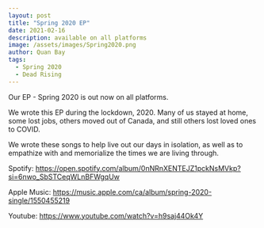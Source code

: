 ```yaml
---
layout: post
title: "Spring 2020 EP"
date: 2021-02-16
description: available on all platforms
image: /assets/images/Spring2020.png
author: Quan Bay
tags:
  - Spring 2020
  - Dead Rising
---
```


Our EP - Spring 2020 is out now on all platforms.

We wrote this EP during the lockdown, 2020. Many of us stayed at home, some lost jobs, others moved out of Canada, and still others lost loved ones to COVID. 

We wrote these songs to help live out our days in isolation, as well as to empathize with and memorialize the times we are living through.

Spotify: <https://open.spotify.com/album/0nNRnXENTEJZ1pckNsMVkp?si=6nwo_SbSTCeqWLnBFWgqUw>

Apple Music: <https://music.apple.com/ca/album/spring-2020-single/1550455219>

Youtube: <https://www.youtube.com/watch?v=h9saj44Ok4Y>
